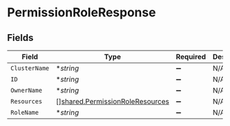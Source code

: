 # PermissionRoleResponse


## Fields

| Field                                                                              | Type                                                                               | Required                                                                           | Description                                                                        |
| ---------------------------------------------------------------------------------- | ---------------------------------------------------------------------------------- | ---------------------------------------------------------------------------------- | ---------------------------------------------------------------------------------- |
| `ClusterName`                                                                      | **string*                                                                          | :heavy_minus_sign:                                                                 | N/A                                                                                |
| `ID`                                                                               | **string*                                                                          | :heavy_minus_sign:                                                                 | N/A                                                                                |
| `OwnerName`                                                                        | **string*                                                                          | :heavy_minus_sign:                                                                 | N/A                                                                                |
| `Resources`                                                                        | [][shared.PermissionRoleResources](../../models/shared/permissionroleresources.md) | :heavy_minus_sign:                                                                 | N/A                                                                                |
| `RoleName`                                                                         | **string*                                                                          | :heavy_minus_sign:                                                                 | N/A                                                                                |
